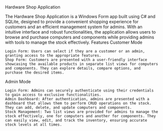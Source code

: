 Hardware Shop Application

The Hardware Shop Application is a Windows Form app built using C# and SQLite, designed to provide a convenient shopping experience for customers and an efficient management system for admins. With an intuitive interface and robust functionalities, the application allows users to browse and purchase computers and components while providing admins with tools to manage the stock effectively.
Features
Customer Mode

    Login Form: Users can select if they are a customer or an admin, granting access to the appropriate features.
    Shop Form: Customers are presented with a user-friendly interface showcasing the available products in separate list views for computers and components. They can explore details, compare options, and purchase the desired items.

Admin Mode

    Login Form: Admins can securely authenticate using their credentials to gain access to exclusive functionalities.
    Admin Dashboard: After authentication, admins are presented with a dashboard that allows them to perform CRUD operations on the stock. They can add, delete, and update computers and components.
    Stock Management: Two list views are provided for admins to manage the stock effectively, one for computers and another for components. They can easily view, edit, and track the inventory, ensuring accurate stock levels at all times.
